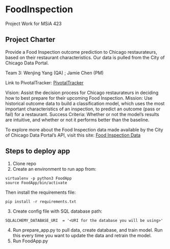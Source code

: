 # FoodInspection
Project Work for MSiA 423


## Project Charter
Provide a Food Inspection outcome prediction to Chicago restaurateurs, based on their restaurant characteristics. Our data is pulled from the City of Chicago Data Portal.

Team 3: Wenjing Yang (QA) ; Jamie Chen (PM)

Link to PivotalTracker: <a href=“https://www.pivotaltracker.com/n/projects/2144206”> PivotalTracker</a>

Vision: Assist the decision process for Chicago restaurateurs in deciding how to best prepare for their upcoming Food Inspection. Mission: Use historical outcome data to build a classification model, which uses the most important characteristics of an inspection, to predict an outcome (pass or fail) for a restaurant. Success Criteria: Whether or not the model’s results are intuitive, and whether or not it performs better than the baseline.

To explore more about the Food Inspection data made available by the City of Chicago Data Portal’s API, visit this site: <a href=“https://data.cityofchicago.org/Health-Human-Services/Food-Inspections/4ijn-s7e5”>Food Inspection Data</a>

## Steps to deploy app

1) Clone repo
2) Create an environment to run app from:
```
virtualenv -p python3 FoodApp
source FoodApp/bin/activate
```
Then install the requirements file:
```
pip install -r requirements.txt
```
3) Create config file with SQL database path:
```
SQLALCHEMY_DATABASE_URI  = '<URI for the database you will be using>'
```
4) Run prepare_app.py to pull data, create database, and train model. Run this every time you want to update the data and retrain the model.
5) Run FoodApp.py
